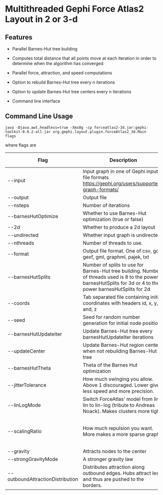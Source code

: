 # Multithreaded Gephi Force Atlas2 Layout in 2 or 3-d

## Features

- Parallel Barnes-Hut tree building
- Computes total distance that all points move at each iteration in order to determine when the algorithm has converged
- Parallel force, attraction, and speed computations
- Option to rebuild Barnes-Hut tree every n iterations
- Option to update Barnes-Hut tree centers every n iterations


- Command line interface 


## Command Line Usage

```
java -Djava.awt.headless=true -Xmx8g -cp forceatlas2-3d.jar:gephi-toolkit-0.9.2-all.jar org.gephi.layout.plugin.forceAtlas2_3d.Main flags 
```

where flags are

Flag | Description | Default Value
--- | --- | ---
--input | Input graph in one of Gephi input file formats https://gephi.org/users/supported-graph-formats/ |
--output | Output file | 
--nsteps | Number of iterations | 1000
--barnesHutOptimize | Whether to use Barnes-Hut optimization (true or false) | true
--2d | Whether to produce a 2d layout | false
--undirected | Whether input graph is undirected | true
--nthreads | Number of threads to use. | All cores
--format | Output file format. One of csv, gdf, gexf, gml, graphml, pajek, txt | txt
--barnesHutSplits | Number of splits to use for Barnes-Hut tree building. Number of threads used is 8 to the power barnesHutSplits for 3d or 4 to the power barnesHutSplits for 2d | All cores
--coords | Tab separated file containing initial coordinates with headers id, x, y, and, z | 
--seed | Seed for random number generation for initial node position | timestamp
--barnesHutUpdateIter | Update Barnes-Hut tree every barnesHutUpdateIter iterations | 1
--updateCenter | Update Barnes-Hut region centers when not rebuilding Barnes-Hut tree | false
--barnesHutTheta | Theta of the Barnes Hut optimization | 1.2
--jitterTolerance  | How much swinging you allow. Above 1 discouraged. Lower gives less speed and more precision. | 1.0
--linLogMode | Switch ForceAtlas' model from lin-lin to lin-log (tribute to Andreas Noack). Makes clusters more tight. | false
--scalingRatio | How much repulsion you want. More makes a more sparse graph | 2.0 if # nodes >= 100, otherwise 10.0
--gravity | Attracts nodes to the center | 1.0
--strongGravityMode | A stronger gravity law | false
--outboundAttractionDistribution | Distributes attraction along outbound edges. Hubs attract less and thus are pushed to the borders. | false
       
